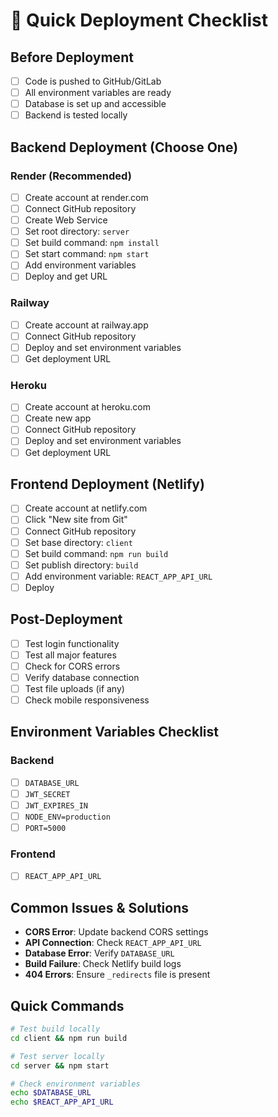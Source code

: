 # 🚀 Quick Deployment Checklist

## Before Deployment

- [ ] Code is pushed to GitHub/GitLab
- [ ] All environment variables are ready
- [ ] Database is set up and accessible
- [ ] Backend is tested locally

## Backend Deployment (Choose One)

### Render (Recommended)
- [ ] Create account at render.com
- [ ] Connect GitHub repository
- [ ] Create Web Service
- [ ] Set root directory: `server`
- [ ] Set build command: `npm install`
- [ ] Set start command: `npm start`
- [ ] Add environment variables
- [ ] Deploy and get URL

### Railway
- [ ] Create account at railway.app
- [ ] Connect GitHub repository
- [ ] Deploy and set environment variables
- [ ] Get deployment URL

### Heroku
- [ ] Create account at heroku.com
- [ ] Create new app
- [ ] Connect GitHub repository
- [ ] Deploy and set environment variables
- [ ] Get deployment URL

## Frontend Deployment (Netlify)

- [ ] Create account at netlify.com
- [ ] Click "New site from Git"
- [ ] Connect GitHub repository
- [ ] Set base directory: `client`
- [ ] Set build command: `npm run build`
- [ ] Set publish directory: `build`
- [ ] Add environment variable: `REACT_APP_API_URL`
- [ ] Deploy

## Post-Deployment

- [ ] Test login functionality
- [ ] Test all major features
- [ ] Check for CORS errors
- [ ] Verify database connection
- [ ] Test file uploads (if any)
- [ ] Check mobile responsiveness

## Environment Variables Checklist

### Backend
- [ ] `DATABASE_URL`
- [ ] `JWT_SECRET`
- [ ] `JWT_EXPIRES_IN`
- [ ] `NODE_ENV=production`
- [ ] `PORT=5000`

### Frontend
- [ ] `REACT_APP_API_URL`

## Common Issues & Solutions

- **CORS Error**: Update backend CORS settings
- **API Connection**: Check `REACT_APP_API_URL`
- **Database Error**: Verify `DATABASE_URL`
- **Build Failure**: Check Netlify build logs
- **404 Errors**: Ensure `_redirects` file is present

## Quick Commands

```bash
# Test build locally
cd client && npm run build

# Test server locally
cd server && npm start

# Check environment variables
echo $DATABASE_URL
echo $REACT_APP_API_URL
``` 